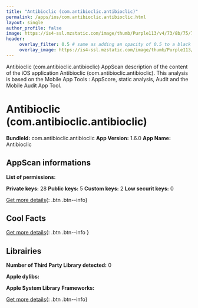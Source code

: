 ```yaml
---
title: "Antibioclic (com.antibioclic.antibioclic)"
permalink: /apps/ios/com.antibioclic.antibioclic.html
layout: single
author_profile: false
image: https://is4-ssl.mzstatic.com/image/thumb/Purple113/v4/73/8b/75/738b7577-96fa-6550-7805-b7832140f8c1/AppIcon-0-1x_U007emarketing-0-0-GLES2_U002c0-512MB-sRGB-0-0-0-85-220-0-0-0-10.png/512x512bb.jpg
header: 
     overlay_filter: 0.5 # same as adding an opacity of 0.5 to a black background
     overlay_image: https://is4-ssl.mzstatic.com/image/thumb/Purple113/v4/73/8b/75/738b7577-96fa-6550-7805-b7832140f8c1/AppIcon-0-1x_U007emarketing-0-0-GLES2_U002c0-512MB-sRGB-0-0-0-85-220-0-0-0-10.png/512x512bb.jpg
---
```

Antibioclic (com.antibioclic.antibioclic) AppScan description of the content of the iOS application Antibioclic (com.antibioclic.antibioclic). This analysis is based on the Mobile App Tools : AppScore, static analysis, Audit and the Mobile Audit App Tool.

# Antibioclic (com.antibioclic.antibioclic)

**BundleId:** com.antibioclic.antibioclic
**App Version:** 1.6.0
**App Name:** Antibioclic


## AppScan informations 

**List of permissions:** 
  
  
**Private keys:** 28
**Public keys:** 5
**Custom keys:** 2
**Low securit keys:** 0
  
[Get more details](/pricing.html){: .btn .btn--info}

## Cool Facts

  
[Get more details](/pricing.html){: .btn .btn--info }

## Librairies 
**Number of Third Party Library detected:** 0


**Apple dylibs:**


**Apple System Library Frameworks:**


  
[Get more details](/pricing.html){: .btn .btn--info}

